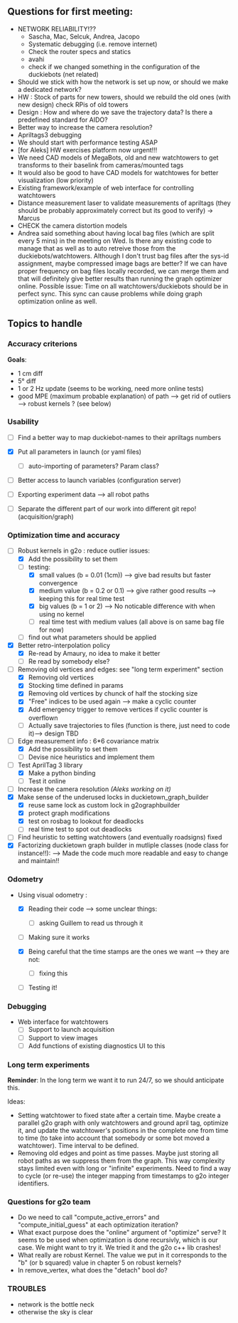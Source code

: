 ## Questions for first meeting:
- NETWORK RELIABILITY!??
    - Sascha, Mac, Selcuk, Andrea, Jacopo
    - Systematic debugging (i.e. remove internet)
    - Check the router specs and statics
    - avahi 
    - check if we changed something in the configuration of the duckiebots (net related)
- Should we stick with how the network is set up now, or should we make a dedicated network?
- HW : Stock of parts for new towers, should we rebuild the old ones (with new design) check RPis of old towers
- Design : How and where do we save the trajectory data? Is there a predefined standard for AIDO? 
- Better way to increase the camera resolution?
- Apriltags3 debugging
- We should start with performance testing ASAP
- [for Aleks] HW exercises platform now urgent!!!
- We need CAD models of MegaBots, old and new watchtowers to get transforms to their baselink from cameras/mounted tags
- It would also be good to have CAD models for watchtowes for better visualization (low priority)
- Existing framework/example of web interface for controlling watchtowers
- Distance measurement laser to validate measurements of apriltags (they should be probably approximately correct but its good to verify) -> Marcus
- CHECK the camera distortion models
- Andrea said something about having local bag files (which are split every 5 mins) in the meeting on Wed. Is there any existing code to manage that as well as to auto retreive those from the duckiebots/watchtowers. Although I don't trust bag files after the sys-id assignment, maybe compressed image bags are better? If we can have proper frequency on bag files locally recorded, we can merge them and that will definitely give better results than running the graph optimizer online. Possible issue: Time on all watchtowers/duckiebots should be in perfect sync. This sync can cause problems while doing graph optimization online as well. 
## Topics to handle
### Accuracy criterions
**Goals**:
- 1 cm diff
- 5° diff
- 1 or 2 Hz update (seems to be working, need more online tests)
- good MPE (maximum probable explanation) of path --> get rid of outliers --> robust kernels ? (see below)


### Usability
- [ ] Find a better way to map duckiebot-names to their apriltags numbers
- [x] Put all parameters in launch (or yaml files)
  - [ ] auto-importing of parameters? Param class?
- [ ] Better access to launch variables (configuration server)
- [ ] Exporting experiment data --> all robot paths
- [ ] Separate the different part of our work into different git repo! (acquisition/graph)


### Optimization time and accuracy
- [ ] Robust kernels in g2o : reduce outlier issues:
  - [x] Add the possibility to set them
  - [ ] testing:
    - [x] small values (b = 0.01 (1cm)) --> give bad results but faster convergence
    - [x] medium value (b = 0.2 or 0.1) --> give rather good results --> keeping this for real time test
    - [x] big values   (b = 1 or 2) --> No noticable difference with when using no kernel
    - [ ] real time test with medium values (all above is on same bag file for now)
  - [ ] find out what parameters should be applied
- [x] Better retro-interpolation policy
  - [x] Re-read by Amaury, no idea to make it better
  - [ ] Re read by somebody else?
- [ ] Removing old vertices and edges: see "long term experiment" section
  - [x] Removing old vertices
  - [x] Stocking time defined in params
  - [x] Removing old vertices by chunck of half the stocking size
  - [x] "Free" indices to be used again --> make a cyclic counter
  - [x] Add emergency trigger to remove vertices if cyclic counter is overflown
  - [ ] Actually save trajectories to files (function is there, just need to code it)--> design TBD
- [ ] Edge measurement info : 6*6 covariance matrix
  - [x] Add the possibility to set them
  - [ ] Devise nice heuristics and implement them
- [ ] Test AprilTag 3 library
  - [x] Make a python binding
  - [ ] Test it online
- [ ] Increase the camera resolution *(Aleks working on it)*
- [x] Make sense of the underused locks in duckietown_graph_builder
  - [x] reuse same lock as custom lock in g2ographbuilder
  - [x] protect graph modifications
  - [x] test on rosbag to lookout for deadlocks
  - [ ] real time test to spot out deadlocks 
- [ ] Find heuristic to setting watchtowers (and eventually roadsigns) fixed
- [x] Factorizing duckietown graph builder in mutliple classes (node class for instance!!):
  --> Made the code much more readable and easy to change and maintain!!

### Odometry
- Using visual odometry :
  - [x] Reading their code --> some unclear things:
    - [ ] asking Guillem to read us through it
  - [ ] Making sure it works
  - [x] Being careful that the time stamps are the ones we want --> they are not:
    - [ ] fixing this
  - [ ] Testing it!



### Debugging
 - Web interface for watchtowers
   - [ ] Support to launch acquisition
   - [ ] Support to view images
   - [ ] Add functions of existing diagnostics UI to this

### Long term experiments
**Reminder**: In the long term we want it to run 24/7, so we should anticipate this.

Ideas:  
- Setting watchtower to fixed state after a certain time. Maybe create a parallel g2o graph with only watchtowers and ground april tag, optimize it, and update the watchtower's positions in the complete one from time to time (to take into account that somebody or some bot moved a watchtower). Time interval to be defined.
- Removing old edges and point as time passes. Maybe just storing all robot paths as we suppress them from the graph. This way complexity stays limited even with long or "infinite" experiments. Need to find a way to cycle (or re-use) the integer mapping from timestamps to g2o integer identifiers.

### Questions for g2o team

- Do we need to call "compute_active_errors" and "compute_initial_guess" at each optimization iteration?
- What exact purpose does the "online" argument of "optimize" serve? It seems to be used when optimization is done recursivly, which is our case. We might want to try it. We tried it and the g2o c++ lib crashes!
- What really are robust Kernel. The value we put in it corresponds to the "b" (or b squared) value in chapter 5 on robust kernels?
- In remove_vertex, what does the "detach" bool do?

### TROUBLES
- network is the bottle neck
- otherwise the sky is clear


